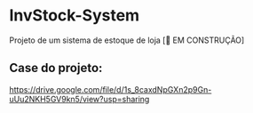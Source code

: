 # InvStock-System
Projeto de um sistema de estoque de loja [:construction: EM CONSTRUÇÃO]

## Case do projeto: 
https://drive.google.com/file/d/1s_8caxdNpGXn2p9Gn-uUu2NKH5GV9kn5/view?usp=sharing

